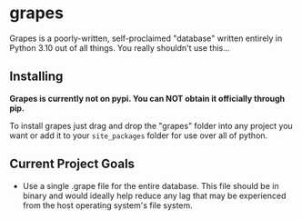 # grapes
Grapes is a poorly-written, self-proclaimed "database" written entirely in Python 3.10 out of all things. You really shouldn't use this...

## Installing
**Grapes is currently not on pypi. You can NOT obtain it officially through pip.**

To install grapes just drag and drop the "grapes" folder into any project you want or add it to your `site_packages` folder for use over all of python.

## Current Project Goals
- Use a single .grape file for the entire database. This file should be in binary and would ideally help reduce any lag that may be experienced from the host operating system's file system.
